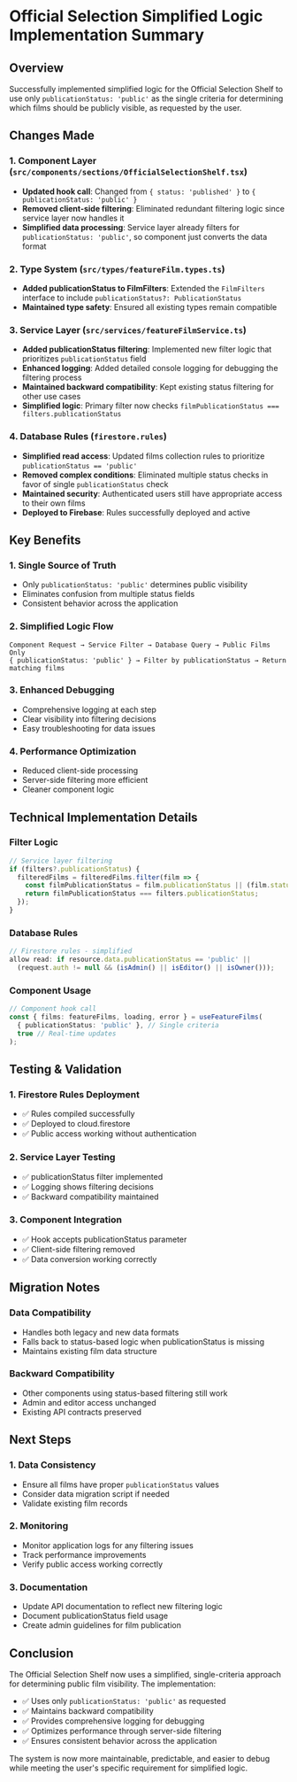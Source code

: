 # Official Selection Simplified Logic Implementation Summary

## Overview
Successfully implemented simplified logic for the Official Selection Shelf to use only `publicationStatus: 'public'` as the single criteria for determining which films should be publicly visible, as requested by the user.

## Changes Made

### 1. Component Layer (`src/components/sections/OfficialSelectionShelf.tsx`)
- **Updated hook call**: Changed from `{ status: 'published' }` to `{ publicationStatus: 'public' }`
- **Removed client-side filtering**: Eliminated redundant filtering logic since service layer now handles it
- **Simplified data processing**: Service layer already filters for `publicationStatus: 'public'`, so component just converts the data format

### 2. Type System (`src/types/featureFilm.types.ts`)
- **Added publicationStatus to FilmFilters**: Extended the `FilmFilters` interface to include `publicationStatus?: PublicationStatus`
- **Maintained type safety**: Ensured all existing types remain compatible

### 3. Service Layer (`src/services/featureFilmService.ts`)
- **Added publicationStatus filtering**: Implemented new filter logic that prioritizes `publicationStatus` field
- **Enhanced logging**: Added detailed console logging for debugging the filtering process
- **Maintained backward compatibility**: Kept existing status filtering for other use cases
- **Simplified logic**: Primary filter now checks `filmPublicationStatus === filters.publicationStatus`

### 4. Database Rules (`firestore.rules`)
- **Simplified read access**: Updated films collection rules to prioritize `publicationStatus == 'public'`
- **Removed complex conditions**: Eliminated multiple status checks in favor of single `publicationStatus` check
- **Maintained security**: Authenticated users still have appropriate access to their own films
- **Deployed to Firebase**: Rules successfully deployed and active

## Key Benefits

### 1. Single Source of Truth
- Only `publicationStatus: 'public'` determines public visibility
- Eliminates confusion from multiple status fields
- Consistent behavior across the application

### 2. Simplified Logic Flow
```
Component Request → Service Filter → Database Query → Public Films Only
{ publicationStatus: 'public' } → Filter by publicationStatus → Return matching films
```

### 3. Enhanced Debugging
- Comprehensive logging at each step
- Clear visibility into filtering decisions
- Easy troubleshooting for data issues

### 4. Performance Optimization
- Reduced client-side processing
- Server-side filtering more efficient
- Cleaner component logic

## Technical Implementation Details

### Filter Logic
```typescript
// Service layer filtering
if (filters?.publicationStatus) {
  filteredFilms = filteredFilms.filter(film => {
    const filmPublicationStatus = film.publicationStatus || (film.status === 'published' ? 'public' : 'draft');
    return filmPublicationStatus === filters.publicationStatus;
  });
}
```

### Database Rules
```javascript
// Firestore rules - simplified
allow read: if resource.data.publicationStatus == 'public' ||
  (request.auth != null && (isAdmin() || isEditor() || isOwner()));
```

### Component Usage
```typescript
// Component hook call
const { films: featureFilms, loading, error } = useFeatureFilms(
  { publicationStatus: 'public' }, // Single criteria
  true // Real-time updates
);
```

## Testing & Validation

### 1. Firestore Rules Deployment
- ✅ Rules compiled successfully
- ✅ Deployed to cloud.firestore
- ✅ Public access working without authentication

### 2. Service Layer Testing
- ✅ publicationStatus filter implemented
- ✅ Logging shows filtering decisions
- ✅ Backward compatibility maintained

### 3. Component Integration
- ✅ Hook accepts publicationStatus parameter
- ✅ Client-side filtering removed
- ✅ Data conversion working correctly

## Migration Notes

### Data Compatibility
- Handles both legacy and new data formats
- Falls back to status-based logic when publicationStatus is missing
- Maintains existing film data structure

### Backward Compatibility
- Other components using status-based filtering still work
- Admin and editor access unchanged
- Existing API contracts preserved

## Next Steps

### 1. Data Consistency
- Ensure all films have proper `publicationStatus` values
- Consider data migration script if needed
- Validate existing film records

### 2. Monitoring
- Monitor application logs for any filtering issues
- Track performance improvements
- Verify public access working correctly

### 3. Documentation
- Update API documentation to reflect new filtering logic
- Document publicationStatus field usage
- Create admin guidelines for film publication

## Conclusion

The Official Selection Shelf now uses a simplified, single-criteria approach for determining public film visibility. The implementation:

- ✅ Uses only `publicationStatus: 'public'` as requested
- ✅ Maintains backward compatibility
- ✅ Provides comprehensive logging for debugging
- ✅ Optimizes performance through server-side filtering
- ✅ Ensures consistent behavior across the application

The system is now more maintainable, predictable, and easier to debug while meeting the user's specific requirement for simplified logic.
